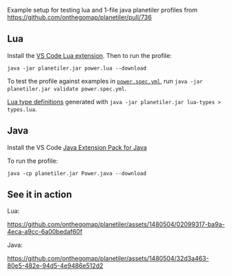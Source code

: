 Example setup for testing lua and 1-file java planetiler profiles from https://github.com/onthegomap/planetiler/pull/736

## Lua

Install the [VS Code Lua extension](https://marketplace.visualstudio.com/items?itemName=sumneko.lua). Then to run the profile:

```
java -jar planetiler.jar power.lua --download
```

To test the profile against examples in [`power.spec.yml`](./power.spec.yml), run `java -jar planetiler.jar validate power.spec.yml`.

[Lua type definitions](./types.lua) generated with `java -jar planetiler.jar lua-types > types.lua`.

## Java

Install the VS Code [Java Extension Pack for Java](https://marketplace.visualstudio.com/items?itemName=vscjava.vscode-java-pack)

To run the profile:

```
java -cp planetiler.jar Power.java --download
```

## See it in action

Lua:

https://github.com/onthegomap/planetiler/assets/1480504/02099317-ba9a-4eca-a9cc-6a00bedaf60f

Java:

https://github.com/onthegomap/planetiler/assets/1480504/32d3a463-80e5-482e-94d5-4e9486e512d2
